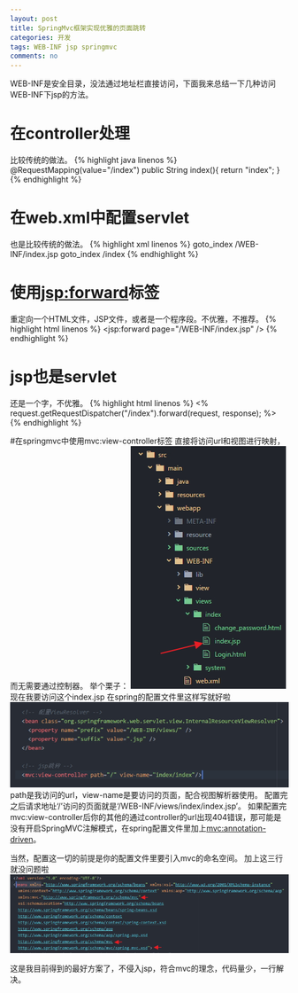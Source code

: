```yaml
---
layout: post
title: SpringMvc框架实现优雅的页面跳转
categories: 开发
tags: WEB-INF jsp springmvc
comments: no
---
```



WEB-INF是安全目录，没法通过地址栏直接访问，下面我来总结一下几种访问WEB-INF下jsp的方法。

# 在controller处理
比较传统的做法。
{% highlight java linenos %}
    @RequestMapping(value="/index")
    public String index(){
        return "index";
    }
{% endhighlight %}

# 在web.xml中配置servlet
也是比较传统的做法。
{% highlight xml linenos %}
  <servlet>
    <servlet-name>goto_index</servlet-name>
    <jsp-file>/WEB-INF/index.jsp</jsp-file>
  </servlet>
  <servlet-mapping>
    <servlet-name>goto_index</servlet-name>
    <url-pattern>/index</url-pattern>
  </servlet-mapping>
{% endhighlight %}

# 使用<jsp:forward>标签
重定向一个HTML文件，JSP文件，或者是一个程序段。不优雅，不推荐。
{% highlight html linenos %}
<jsp:forward page="/WEB-INF/index.jsp" />
{% endhighlight %}

# jsp也是servlet
还是一个字，不优雅。
{% highlight html linenos %}
<%
  request.getRequestDispatcher("/index").forward(request, response);
%>
{% endhighlight %}

#在springmvc中使用mvc:view-controller标签
直接将访问url和视图进行映射，而无需要通过控制器。
举个栗子：
![目录](/media/images/accessed-web-inf-jsp/Image1.jpg)
现在我要访问这个index.jsp
在spring的配置文件里这样写就好啦
![配置文件](/media/images/accessed-web-inf-jsp/Image2.jpg)
path是我访问的url，view-name是要访问的页面，配合视图解析器使用。
配置完之后请求地址‘/’访问的页面就是‘/WEB-INF/views/index/index.jsp’。
如果配置完mvc:view-controller后你的其他的通过controller的url出现404错误，那可能是没有开启SpringMVC注解模式，在spring配置文件里加上<mvc:annotation-driven>。

当然，配置这一切的前提是你的配置文件里要引入mvc的命名空间。
加上这三行就没问题啦
![目录](/media/images/accessed-web-inf-jsp/Image3.jpg)

这是我目前得到的最好方案了，不侵入jsp，符合mvc的理念，代码量少，一行解决。
